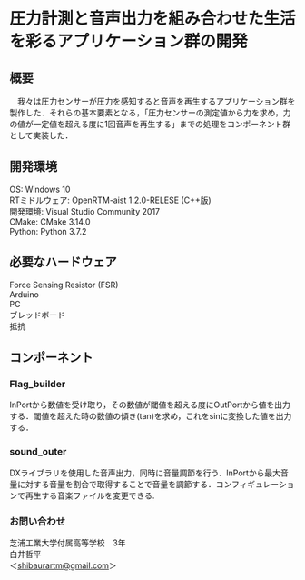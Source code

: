 # 圧力計測と音声出力を組み合わせた生活を彩るアプリケーション群の開発
## 概要
　我々は圧力センサーが圧力を感知すると音声を再生するアプリケーション群を製作した．それらの基本要素となる，「圧力センサーの測定値から力を求め，力の値が一定値を超える度に1回音声を再生する」までの処理をコンポーネント群として実装した．
## 開発環境
OS: Windows 10  
RTミドルウェア: OpenRTM-aist 1.2.0-RELESE (C++版)  
開発環境: Visual Studio Community 2017  
CMake: CMake 3.14.0  
Python: Python 3.7.2  
## 必要なハードウェア
Force Sensing Resistor (FSR)  
Arduino  
PC  
ブレッドボード  
抵抗  
## コンポーネント
### Flag_builder
InPortから数値を受け取り，その数値が閾値を超える度にOutPortから値を出力する．閾値を超えた時の数値の傾き(tan)を求め，これをsinに変換した値を出力する．
### sound_outer
DXライブラリを使用した音声出力，同時に音量調節を行う．InPortから最大音量に対する音量を割合で取得することで音量を調節する．コンフィギュレーションで再生する音楽ファイルを変更できる.
### お問い合わせ
芝浦工業大学付属高等学校　3年  
白井哲平  
＜shibaurartm@gmail.com＞  
